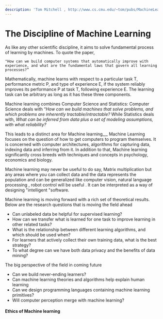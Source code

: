 ```yaml
---
description: 'Tom Mitchell , http://www.cs.cmu.edu/~tom/pubs/MachineLearning.pdf'
---
```


# The Discipline of Machine Learning

As like any other scientific discipline, it aims to solve fundamental process of learning by machines. To quote the paper, 

`"How can we build computer systems that automatically improve with experience, and what are the fundamental laws that govern all learning processes?”`

 Mathematically, machine learns with respect to a particular task T, performance metric P, and type of experience E, if the system reliably improves its performance P at task T, following experience E. The learning task can be arbitrary as long as it has these three components.

Machine learning combines Computer Science and Statistics: Computer Science deals with “_How can we build machines that solve problems, and which problems are inherently tractable/intractable?_ While Statistics deals with, _What can be inferred from data plus a set of modeling assumptions, with what reliability?_

 This leads to a distinct area for Machine learning_,_ Machine Learning focuses on the question of how to get computers to program themselves. It is concerned with computer architectures, algorithms for capturing data, indexing data and inferring from it. In addition to that, Machine learning significantly cross breeds with techniques and concepts in psychology, economics and  biology. 

Machine learning may never be useful to do say, Matrix multiplication but any areas where you can collect data and the data represents the population and can be generalized like computer vision, natural language processing , robot control will be useful . It can be interpreted as a way of designing "intelligent "software. 

Machine learning is moving forward with a rich set of theoretical results. Below are the research questions that is moving the field ahead

* Can unlabeled data be helpful for supervised learning?
* How can we transfer what is learned for one task to improve learning in other related tasks?
* What is the relationship between different learning algorithms, and which should be used when?
* For learners that actively collect their own training data, what is the best strategy?
* To what degree can we have both data privacy and the benefits of data mining?

The big perspective of the field in coming future

* Can we build never-ending learners?
* Can machine learning theories and algorithms help explain human learning
* Can we design programming languages containing machine learning primitives?
* Will computer perception merge with machine learning?

#### Ethics of Machine learning





